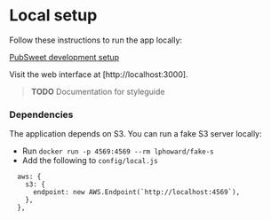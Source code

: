 # Local setup

Follow these instructions to run the app locally:

[PubSweet development setup](https://gitlab.coko.foundation/pubsweet/pubsweet/wikis/Development:-setup)

Visit the web interface at [http://localhost:3000].

> **TODO** Documentation for styleguide

### Dependencies

The application depends on S3. You can run a fake S3 server locally:
- Run `docker run -p 4569:4569 --rm lphoward/fake-s`
- Add the following to `config/local.js`
```
  aws: {
    s3: {
      endpoint: new AWS.Endpoint(`http://localhost:4569`),
    },
  }, 
```
